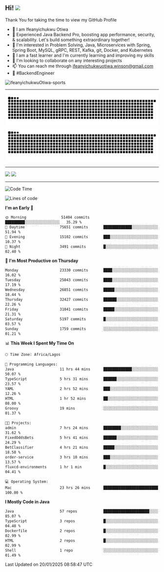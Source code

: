<!-- BLOG-POST-LIST:START --><!-- BLOG-POST-LIST:END -->

## Hi! <img src="https://media.giphy.com/media/hvRJCLFzcasrR4ia7z/giphy.gif" width="4%"> 

Thank You for taking the time to view my GitHub Profile

- 👋 I am Ifeanyichukwu Otiwa
- 🚀 Experienced Java Backend Pro, boosting app performance, security, & scalability. Let's build something extraordinary together!
- 👀 I'm interested in Problem Solving, Java, Microservices with Spring, Spring Boot, MySQL, gRPC, REST, Kafka, git, Docker, and Kubernetes
- 🌱 I am a fast learner and I'm currently learning and improving my skills
- 💞️ I'm looking to collaborate on any interesting projects
- 📫 You can reach me through ifeanyichukwuotiwa.winson@gmail.com
- 🚀 #BackendEngineer

<p align="left" marginTop="10px"> <img src="https://komarev.com/ghpvc/?username=ifeanyichukwuOtiwa-sports&label=Profile%20views&color=0e75b6&style=for-the-badge" alt="ifeanyichukwuOtiwa-sports" /> </p>

***

<!--🐍📈SNAKEGRAPH / 🌐WEBSITE: https://github.com/Platane/snk -->
![github contribution grid snake animation](https://raw.githubusercontent.com/ifeanyichukwuOtiwa-sports/ifeanyichukwuOtiwa-sports/output/github-contribution-grid-snake-dark.svg#gh-dark-mode-only)![github contribution grid snake animation](https://raw.githubusercontent.com/ifeanyichukwuOtiwa-sports/ifeanyichukwuOtiwa-sports/output/github-contribution-grid-snake.svg#gh-light-mode-only)

***

<p float="left">
  <img float="left" src="https://github-readme-stats.vercel.app/api?username=ifeanyichukwuOtiwa-sports&count_private=true&include_all_commits=true&theme=react&show_icons=true" />
  <img float="right" src="https://github-readme-stats.vercel.app/api/top-langs/?username=ifeanyichukwuOtiwa-sports&layout=compact&show_icons=true&theme=react" /> 
</p>

***



<!--START_SECTION:waka-->
![Code Time](http://img.shields.io/badge/Code%20Time-3%2C344%20hrs%2054%20mins-blue)

![Lines of code](https://img.shields.io/badge/From%20Hello%20World%20I%27ve%20Written-36.7%20million%20lines%20of%20code-blue)

**I'm an Early 🐤** 

```text
🌞 Morning                51404 commits       █████████░░░░░░░░░░░░░░░░   35.29 % 
🌆 Daytime                75651 commits       █████████████░░░░░░░░░░░░   51.94 % 
🌃 Evening                15102 commits       ███░░░░░░░░░░░░░░░░░░░░░░   10.37 % 
🌙 Night                  3491 commits        █░░░░░░░░░░░░░░░░░░░░░░░░   02.40 % 
```
📅 **I'm Most Productive on Thursday** 

```text
Monday                   23330 commits       ████░░░░░░░░░░░░░░░░░░░░░   16.02 % 
Tuesday                  25043 commits       ████░░░░░░░░░░░░░░░░░░░░░   17.19 % 
Wednesday                26851 commits       █████░░░░░░░░░░░░░░░░░░░░   18.44 % 
Thursday                 32427 commits       ██████░░░░░░░░░░░░░░░░░░░   22.26 % 
Friday                   31041 commits       █████░░░░░░░░░░░░░░░░░░░░   21.31 % 
Saturday                 5197 commits        █░░░░░░░░░░░░░░░░░░░░░░░░   03.57 % 
Sunday                   1759 commits        ░░░░░░░░░░░░░░░░░░░░░░░░░   01.21 % 
```


📊 **This Week I Spent My Time On** 

```text
🕑︎ Time Zone: Africa/Lagos

💬 Programming Languages: 
Java                     11 hrs 44 mins      █████████████░░░░░░░░░░░░   50.07 % 
TypeScript               5 hrs 31 mins       ██████░░░░░░░░░░░░░░░░░░░   23.57 % 
YAML                     2 hrs 52 mins       ███░░░░░░░░░░░░░░░░░░░░░░   12.26 % 
HTML                     1 hr 52 mins        ██░░░░░░░░░░░░░░░░░░░░░░░   08.00 % 
Groovy                   19 mins             ░░░░░░░░░░░░░░░░░░░░░░░░░   01.37 % 

🐱‍💻 Projects: 
admin                    7 hrs 24 mins       ████████░░░░░░░░░░░░░░░░░   31.62 % 
FixedOddsBets            5 hrs 41 mins       ██████░░░░░░░░░░░░░░░░░░░   24.29 % 
BetClassifier            4 hrs 21 mins       █████░░░░░░░░░░░░░░░░░░░░   18.58 % 
order-service            3 hrs 10 mins       ███░░░░░░░░░░░░░░░░░░░░░░   13.57 % 
fluxcd-environments      1 hr 1 min          █░░░░░░░░░░░░░░░░░░░░░░░░   04.41 % 

💻 Operating System: 
Mac                      23 hrs 26 mins      █████████████████████████   100.00 % 
```

**I Mostly Code in Java** 

```text
Java                     57 repos            █████████████████████░░░░   85.07 % 
TypeScript               3 repos             █░░░░░░░░░░░░░░░░░░░░░░░░   04.48 % 
Dockerfile               2 repos             █░░░░░░░░░░░░░░░░░░░░░░░░   02.99 % 
HTML                     2 repos             █░░░░░░░░░░░░░░░░░░░░░░░░   02.99 % 
Shell                    1 repo              ░░░░░░░░░░░░░░░░░░░░░░░░░   01.49 % 
```




 Last Updated on 20/01/2025 08:58:47 UTC
<!--END_SECTION:waka-->

<!--
<p align="center">
![trophy](https://github-profile-trophy.vercel.app/?username=ifeanyichukwuOtiwa-sports&theme=onedark) (https://github.com/ryo-ma/github-profile-trophy)
</p>
-->

<!---
ifeanyi-otiwa/ifeanyi-otiwa is a ✨ special ✨ repository because its `README.md` (this file) appears on your GitHub profile.
You can click the Preview link to take a look at your changes.
--->
